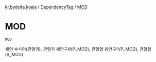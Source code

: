 [kr.bydelta.koala](../index.md) / [DependencyTag](index.md) / [MOD](./-m-o-d.md)

# MOD

`MOD`

체언 수식어(관형격). 관형격 체언구(NP_MOD), 관형형 용언구(VP_MOD), 관형절(S_MOD)

